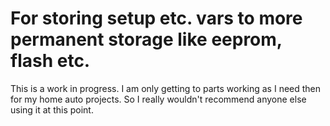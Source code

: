 # For storing setup etc. vars to more permanent storage like eeprom, flash etc.

This is a work in progress.
I am only getting to parts working as I need then for my home auto projects.
So I really wouldn't recommend anyone else using it at this point.